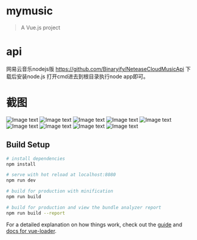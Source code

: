 # mymusic

> A Vue.js project

# api
 网易云音乐nodejs版  https://github.com/Binaryify/NeteaseCloudMusicApi 
 下载后安装node.js  打开cmd进去到根目录执行node app即可。
# 截图
![Image text](https://raw.githubusercontent.com/whatnames/images/master/1.PNG)
![Image text](https://raw.githubusercontent.com/whatnames/images/master/2.PNG)
![Image text](https://raw.githubusercontent.com/whatnames/images/master/3.PNG)
![Image text](https://raw.githubusercontent.com/whatnames/images/master/4.PNG)
![Image text](https://raw.githubusercontent.com/whatnames/images/master/5.PNG)
![Image text](https://raw.githubusercontent.com/whatnames/images/master/6.PNG)
![Image text](https://raw.githubusercontent.com/whatnames/images/master/7.PNG)
![Image text](https://raw.githubusercontent.com/whatnames/images/master/8.PNG)
![Image text](https://raw.githubusercontent.com/whatnames/images/master/9.PNG)
## Build Setup

``` bash
# install dependencies
npm install

# serve with hot reload at localhost:8080
npm run dev

# build for production with minification
npm run build

# build for production and view the bundle analyzer report
npm run build --report
```

For a detailed explanation on how things work, check out the [guide](http://vuejs-templates.github.io/webpack/) and [docs for vue-loader](http://vuejs.github.io/vue-loader).
